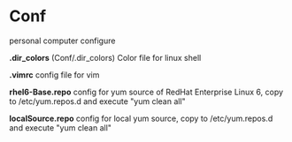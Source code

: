 Conf
====

personal computer configure

__.dir_colors__  (Conf/.dir_colors) Color file for linux shell

**.vimrc** config file for vim

__rhel6-Base.repo__ config for yum source of RedHat Enterprise Linux 6, copy to /etc/yum.repos.d and execute "yum clean all"

__localSource.repo__ config for local yum source, copy to /etc/yum.repos.d and execute "yum clean all"
